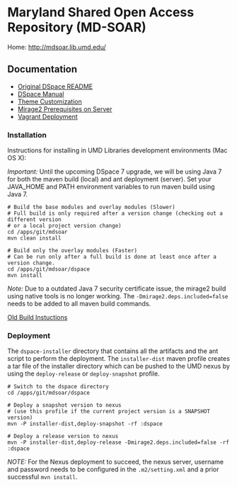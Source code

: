 # Maryland Shared Open Access Repository (MD-SOAR)

Home: http://mdsoar.lib.umd.edu/

## Documentation

* [Original DSpace README](README-DSPACE.md)
* [DSpace Manual](dspace/docs/pdf/DSpace-Manual.pdf)
* [Theme Customization](dspace/docs/ThemeCustomization.md)
* [Mirage2 Prerequisites on Server](dspace/docs/Mirage2PrerequisitesOnServer.md)
* [Vagrant Deployment](https://github.com/umd-lib/mdsoar-vagrant)

### Installation

Instructions for installing in UMD Libraries development environments (Mac OS X):

*Important:* Until the upcoming DSpace 7 upgrade, we will be using Java 7 for both the maven build (local) and ant deployment (server). Set your JAVA_HOME and PATH environment variables to run maven build using Java 7.

```
# Build the base modules and overlay modules (Slower)
# Full build is only required after a version change (checking out a different version
# or a local project version change)
cd /apps/git/mdsoar
mvn clean install

# Build only the overlay modules (Faster)
# Can be run only after a full build is done at least once after a version change.
cd /apps/git/mdsoar/dspace
mvn install
```

*Note:* Due to a outdated Java 7 security certificate issue, the mirage2 build using native tools is no longer working. The `-Dmirage2.deps.included=false` needs to be added to all maven build commands.

[Old Build Instuctions](dspace/docs/LocalBuildInstructions.md)

### Deployment

The `dspace-installer` directory that contains all the artifacts and the ant script to perform the deployment. The `installer-dist` maven profile creates a tar file of the installer directory which can be pushed to the UMD nexus by using the `deploy-release` or `deploy-snapshot` profile.

```
# Switch to the dspace directory
cd /apps/git/mdsoar/dspace

# Deploy a snapshot version to nexus
# (use this profile if the current project version is a SNAPSHOT version)
mvn -P installer-dist,deploy-snapshot -rf :dspace

# Deploy a release version to nexus
mvn -P installer-dist,deploy-release -Dmirage2.deps.included=false -rf :dspace
```

*NOTE:* For the Nexus deployment to succeed, the nexus server, username and password needs to be configured in the `.m2/setting.xml` and a prior successful `mvn install`.
